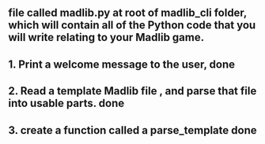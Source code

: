  ## file called madlib.py at root of madlib_cli folder, which will contain all of the Python code that you will write relating to your Madlib game.

## 1. Print a welcome message to the user,  done 
## 2. Read a template Madlib file , and parse that file into usable parts. done 
## 3. create a function  called a  parse_template  done 
